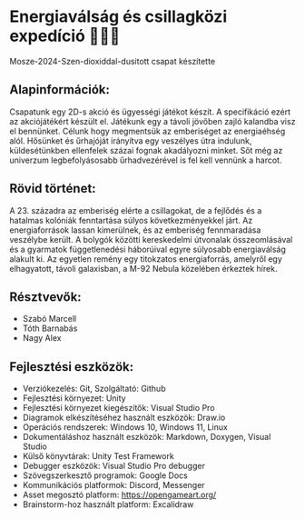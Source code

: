 # Energiaválság és csillagközi expedíció 🪫🚀🌌
Mosze-2024-Szen-dioxiddal-dusitott csapat készítette

## Alapinformációk:
Csapatunk egy 2D-s akció és ügyességi játékot készít. A specifikáció ezért az akciójátékért készült el. 
Játékunk egy a távoli jövőben zajló kalandba visz el bennünket.
Célunk hogy megmentsük az emberiséget az energiaéhség alól. 
Hősünket és űrhajóját irányítva egy veszélyes útra indulunk, küldesétünkben ellenfelek százai fognak akadályozni minket. 
Sőt még az univerzum legbefolyásosabb űrhadvezérével is fel kell vennünk a harcot.

## Rövid történet:
A 23. századra az emberiség elérte a csillagokat, de a fejlődés és a hatalmas kolóniák fenntartása súlyos következményekkel járt.
Az energiaforrások lassan kimerülnek, és az emberiség fennmaradása veszélybe került.
A bolygók közötti kereskedelmi útvonalak összeomlásával és a gyarmatok függetlenedési háborúival egyre súlyosabb energiaválság alakult ki.
Az egyetlen remény egy titokzatos energiaforrás, amelyről egy elhagyatott, távoli galaxisban, a M-92 Nebula közelében érkeztek hírek.

## Résztvevők:
 - Szabó Marcell
 - Tóth Barnabás
 - Nagy Alex

##  Fejlesztési eszközök:
 - Verziókezelés: Git, Szolgáltató: Github
 - Fejlesztési környezet: Unity
 - Fejlesztési környezet kiegészítők: Visual Studio Pro
 - Diagramok elkészítéséhez használt eszközök: Draw.io
 - Operációs rendszerek: Windows 10, Windows 11, Linux
 - Dokumentáláshoz használt eszközök: Markdown, Doxygen, Visual Studio
 - Külső könyvtárak: Unity Test Framework
 - Debugger eszközök: Visual Studio Pro debugger
 - Szövegszerkesztő programok: Google Docs
 - Kommunikációs platformok: Discord, Messenger
 - Asset megosztó platform: https://opengameart.org/
 - Brainstorm-hoz használt platform: Excalidraw
